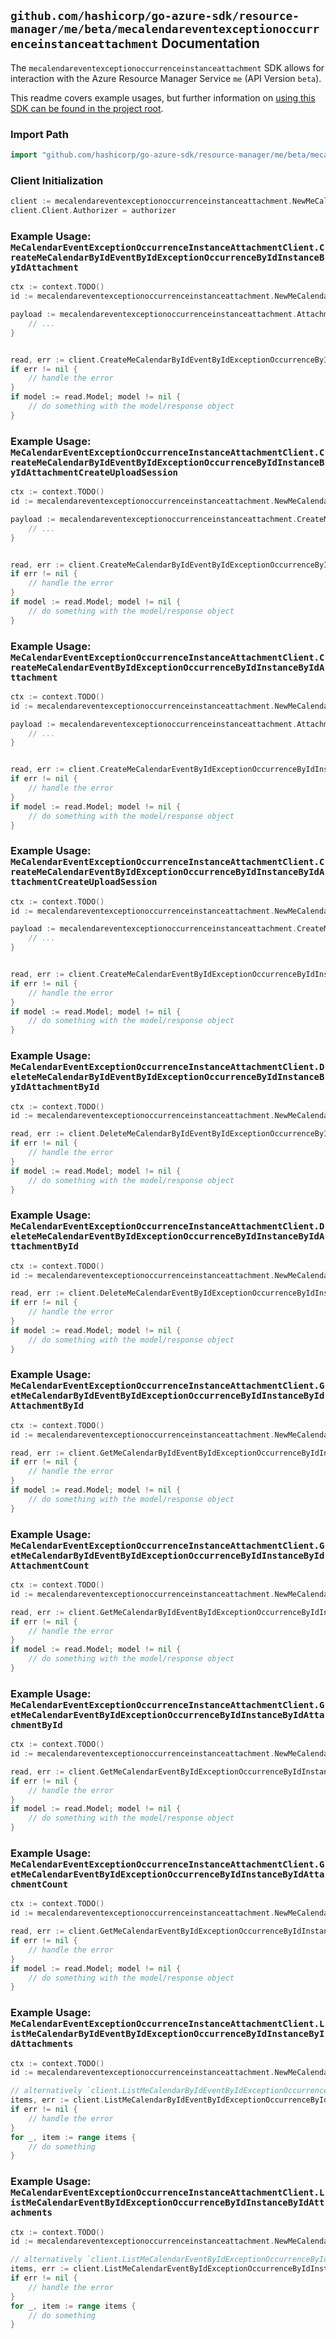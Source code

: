 
## `github.com/hashicorp/go-azure-sdk/resource-manager/me/beta/mecalendareventexceptionoccurrenceinstanceattachment` Documentation

The `mecalendareventexceptionoccurrenceinstanceattachment` SDK allows for interaction with the Azure Resource Manager Service `me` (API Version `beta`).

This readme covers example usages, but further information on [using this SDK can be found in the project root](https://github.com/hashicorp/go-azure-sdk/tree/main/docs).

### Import Path

```go
import "github.com/hashicorp/go-azure-sdk/resource-manager/me/beta/mecalendareventexceptionoccurrenceinstanceattachment"
```


### Client Initialization

```go
client := mecalendareventexceptionoccurrenceinstanceattachment.NewMeCalendarEventExceptionOccurrenceInstanceAttachmentClientWithBaseURI("https://management.azure.com")
client.Client.Authorizer = authorizer
```


### Example Usage: `MeCalendarEventExceptionOccurrenceInstanceAttachmentClient.CreateMeCalendarByIdEventByIdExceptionOccurrenceByIdInstanceByIdAttachment`

```go
ctx := context.TODO()
id := mecalendareventexceptionoccurrenceinstanceattachment.NewMeCalendarEventExceptionOccurrenceInstanceID("calendarIdValue", "eventIdValue", "eventId1Value", "eventId2Value")

payload := mecalendareventexceptionoccurrenceinstanceattachment.Attachment{
	// ...
}


read, err := client.CreateMeCalendarByIdEventByIdExceptionOccurrenceByIdInstanceByIdAttachment(ctx, id, payload)
if err != nil {
	// handle the error
}
if model := read.Model; model != nil {
	// do something with the model/response object
}
```


### Example Usage: `MeCalendarEventExceptionOccurrenceInstanceAttachmentClient.CreateMeCalendarByIdEventByIdExceptionOccurrenceByIdInstanceByIdAttachmentCreateUploadSession`

```go
ctx := context.TODO()
id := mecalendareventexceptionoccurrenceinstanceattachment.NewMeCalendarEventExceptionOccurrenceInstanceID("calendarIdValue", "eventIdValue", "eventId1Value", "eventId2Value")

payload := mecalendareventexceptionoccurrenceinstanceattachment.CreateMeCalendarByIdEventByIdExceptionOccurrenceByIdInstanceByIdAttachmentCreateUploadSessionRequest{
	// ...
}


read, err := client.CreateMeCalendarByIdEventByIdExceptionOccurrenceByIdInstanceByIdAttachmentCreateUploadSession(ctx, id, payload)
if err != nil {
	// handle the error
}
if model := read.Model; model != nil {
	// do something with the model/response object
}
```


### Example Usage: `MeCalendarEventExceptionOccurrenceInstanceAttachmentClient.CreateMeCalendarEventByIdExceptionOccurrenceByIdInstanceByIdAttachment`

```go
ctx := context.TODO()
id := mecalendareventexceptionoccurrenceinstanceattachment.NewMeCalendarEventExceptionOccurrenceInstanceID("calendarIdValue", "eventIdValue", "eventId1Value", "eventId2Value")

payload := mecalendareventexceptionoccurrenceinstanceattachment.Attachment{
	// ...
}


read, err := client.CreateMeCalendarEventByIdExceptionOccurrenceByIdInstanceByIdAttachment(ctx, id, payload)
if err != nil {
	// handle the error
}
if model := read.Model; model != nil {
	// do something with the model/response object
}
```


### Example Usage: `MeCalendarEventExceptionOccurrenceInstanceAttachmentClient.CreateMeCalendarEventByIdExceptionOccurrenceByIdInstanceByIdAttachmentCreateUploadSession`

```go
ctx := context.TODO()
id := mecalendareventexceptionoccurrenceinstanceattachment.NewMeCalendarEventExceptionOccurrenceInstanceID("calendarIdValue", "eventIdValue", "eventId1Value", "eventId2Value")

payload := mecalendareventexceptionoccurrenceinstanceattachment.CreateMeCalendarEventByIdExceptionOccurrenceByIdInstanceByIdAttachmentCreateUploadSessionRequest{
	// ...
}


read, err := client.CreateMeCalendarEventByIdExceptionOccurrenceByIdInstanceByIdAttachmentCreateUploadSession(ctx, id, payload)
if err != nil {
	// handle the error
}
if model := read.Model; model != nil {
	// do something with the model/response object
}
```


### Example Usage: `MeCalendarEventExceptionOccurrenceInstanceAttachmentClient.DeleteMeCalendarByIdEventByIdExceptionOccurrenceByIdInstanceByIdAttachmentById`

```go
ctx := context.TODO()
id := mecalendareventexceptionoccurrenceinstanceattachment.NewMeCalendarEventExceptionOccurrenceInstanceAttachmentID("eventIdValue", "eventId1Value", "eventId2Value", "attachmentIdValue")

read, err := client.DeleteMeCalendarByIdEventByIdExceptionOccurrenceByIdInstanceByIdAttachmentById(ctx, id)
if err != nil {
	// handle the error
}
if model := read.Model; model != nil {
	// do something with the model/response object
}
```


### Example Usage: `MeCalendarEventExceptionOccurrenceInstanceAttachmentClient.DeleteMeCalendarEventByIdExceptionOccurrenceByIdInstanceByIdAttachmentById`

```go
ctx := context.TODO()
id := mecalendareventexceptionoccurrenceinstanceattachment.NewMeCalendarEventExceptionOccurrenceInstanceAttachmentID("eventIdValue", "eventId1Value", "eventId2Value", "attachmentIdValue")

read, err := client.DeleteMeCalendarEventByIdExceptionOccurrenceByIdInstanceByIdAttachmentById(ctx, id)
if err != nil {
	// handle the error
}
if model := read.Model; model != nil {
	// do something with the model/response object
}
```


### Example Usage: `MeCalendarEventExceptionOccurrenceInstanceAttachmentClient.GetMeCalendarByIdEventByIdExceptionOccurrenceByIdInstanceByIdAttachmentById`

```go
ctx := context.TODO()
id := mecalendareventexceptionoccurrenceinstanceattachment.NewMeCalendarEventExceptionOccurrenceInstanceAttachmentID("eventIdValue", "eventId1Value", "eventId2Value", "attachmentIdValue")

read, err := client.GetMeCalendarByIdEventByIdExceptionOccurrenceByIdInstanceByIdAttachmentById(ctx, id)
if err != nil {
	// handle the error
}
if model := read.Model; model != nil {
	// do something with the model/response object
}
```


### Example Usage: `MeCalendarEventExceptionOccurrenceInstanceAttachmentClient.GetMeCalendarByIdEventByIdExceptionOccurrenceByIdInstanceByIdAttachmentCount`

```go
ctx := context.TODO()
id := mecalendareventexceptionoccurrenceinstanceattachment.NewMeCalendarEventExceptionOccurrenceInstanceID("calendarIdValue", "eventIdValue", "eventId1Value", "eventId2Value")

read, err := client.GetMeCalendarByIdEventByIdExceptionOccurrenceByIdInstanceByIdAttachmentCount(ctx, id)
if err != nil {
	// handle the error
}
if model := read.Model; model != nil {
	// do something with the model/response object
}
```


### Example Usage: `MeCalendarEventExceptionOccurrenceInstanceAttachmentClient.GetMeCalendarEventByIdExceptionOccurrenceByIdInstanceByIdAttachmentById`

```go
ctx := context.TODO()
id := mecalendareventexceptionoccurrenceinstanceattachment.NewMeCalendarEventExceptionOccurrenceInstanceAttachmentID("eventIdValue", "eventId1Value", "eventId2Value", "attachmentIdValue")

read, err := client.GetMeCalendarEventByIdExceptionOccurrenceByIdInstanceByIdAttachmentById(ctx, id)
if err != nil {
	// handle the error
}
if model := read.Model; model != nil {
	// do something with the model/response object
}
```


### Example Usage: `MeCalendarEventExceptionOccurrenceInstanceAttachmentClient.GetMeCalendarEventByIdExceptionOccurrenceByIdInstanceByIdAttachmentCount`

```go
ctx := context.TODO()
id := mecalendareventexceptionoccurrenceinstanceattachment.NewMeCalendarEventExceptionOccurrenceInstanceID("calendarIdValue", "eventIdValue", "eventId1Value", "eventId2Value")

read, err := client.GetMeCalendarEventByIdExceptionOccurrenceByIdInstanceByIdAttachmentCount(ctx, id)
if err != nil {
	// handle the error
}
if model := read.Model; model != nil {
	// do something with the model/response object
}
```


### Example Usage: `MeCalendarEventExceptionOccurrenceInstanceAttachmentClient.ListMeCalendarByIdEventByIdExceptionOccurrenceByIdInstanceByIdAttachments`

```go
ctx := context.TODO()
id := mecalendareventexceptionoccurrenceinstanceattachment.NewMeCalendarEventExceptionOccurrenceInstanceID("calendarIdValue", "eventIdValue", "eventId1Value", "eventId2Value")

// alternatively `client.ListMeCalendarByIdEventByIdExceptionOccurrenceByIdInstanceByIdAttachments(ctx, id)` can be used to do batched pagination
items, err := client.ListMeCalendarByIdEventByIdExceptionOccurrenceByIdInstanceByIdAttachmentsComplete(ctx, id)
if err != nil {
	// handle the error
}
for _, item := range items {
	// do something
}
```


### Example Usage: `MeCalendarEventExceptionOccurrenceInstanceAttachmentClient.ListMeCalendarEventByIdExceptionOccurrenceByIdInstanceByIdAttachments`

```go
ctx := context.TODO()
id := mecalendareventexceptionoccurrenceinstanceattachment.NewMeCalendarEventExceptionOccurrenceInstanceID("calendarIdValue", "eventIdValue", "eventId1Value", "eventId2Value")

// alternatively `client.ListMeCalendarEventByIdExceptionOccurrenceByIdInstanceByIdAttachments(ctx, id)` can be used to do batched pagination
items, err := client.ListMeCalendarEventByIdExceptionOccurrenceByIdInstanceByIdAttachmentsComplete(ctx, id)
if err != nil {
	// handle the error
}
for _, item := range items {
	// do something
}
```
